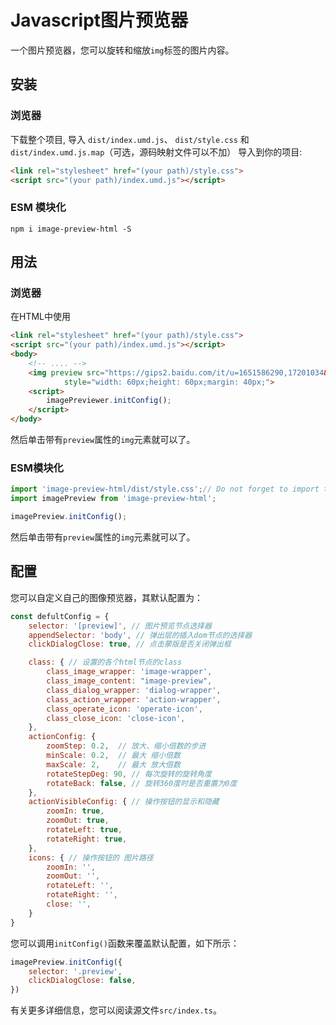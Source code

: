 # Javascript图片预览器 

一个图片预览器，您可以旋转和缩放`img`标签的图片内容。

## 安装

### 浏览器

下载整个项目, 导入 `dist/index.umd.js`、 `dist/style.css` 和 `dist/index.umd.js.map`（可选，源码映射文件可以不加） 导入到你的项目: 

```html
<link rel="stylesheet" href="(your path)/style.css">
<script src="(your path)/index.umd.js"></script>
```

### ESM 模块化

```shell
npm i image-preview-html -S
```

## 用法

### 浏览器

在HTML中使用

```html
<link rel="stylesheet" href="(your path)/style.css">
<script src="(your path)/index.umd.js"></script>
<body>
    <!-- .... -->
    <img preview src="https://gips2.baidu.com/it/u=1651586290,17201034&fm=3028&app=3028&f=JPEG&fmt=auto&q=100&size=f600_800" alt="" 
            style="width: 60px;height: 60px;margin: 40px;">
    <script>
        imagePreviewer.initConfig();
    </script>
</body>

```

然后单击带有`preview`属性的`img`元素就可以了。


### ESM模块化

```js
import 'image-preview-html/dist/style.css';// Do not forget to import the style.css file
import imagePreview from 'image-preview-html';

imagePreview.initConfig();
```

然后单击带有`preview`属性的`img`元素就可以了。

## 配置

您可以自定义自己的图像预览器，其默认配置为：

```js
const defultConfig = {
    selector: '[preview]', // 图片预览节点选择器
    appendSelector: 'body', // 弹出层的插入dom节点的选择器
    clickDialogClose: true, // 点击蒙版是否关闭弹出框

    class: { // 设置的各个html节点的class
        class_image_wrapper: 'image-wrapper',
        class_image_content: "image-preview",
        class_dialog_wrapper: 'dialog-wrapper',
        class_action_wrapper: 'action-wrapper',
        class_operate_icon: 'operate-icon',
        class_close_icon: 'close-icon',
    },
    actionConfig: {
        zoomStep: 0.2,  // 放大、缩小倍数的步进
        minScale: 0.2,  // 最大 缩小倍数
        maxScale: 2,    // 最大 放大倍数
        rotateStepDeg: 90, // 每次旋转的旋转角度
        rotateBack: false, // 旋转360度时是否重置为0度
    },
    actionVisibleConfig: { // 操作按钮的显示和隐藏
        zoomIn: true,
        zoomOut: true,
        rotateLeft: true,
        rotateRight: true,
    },
    icons: { // 操作按钮的 图片路径
        zoomIn: '',
        zoomOut: '',
        rotateLeft: '',
        rotateRight: '',
        close: '',
    }
}
```

您可以调用`initConfig()`函数来覆盖默认配置，如下所示：

```js
imagePreview.initConfig({ 
    selector: '.preview', 
    clickDialogClose: false,
})
```

有关更多详细信息，您可以阅读源文件`src/index.ts`。
